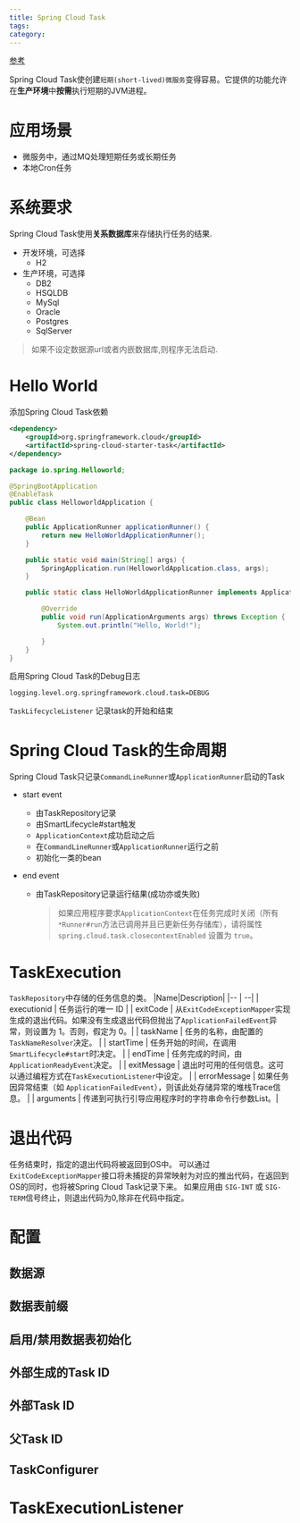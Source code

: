 ```yaml
---
title: Spring Cloud Task
tags:
category:
---
```

[参考](https://docs.spring.io/spring-cloud-task/docs/current/reference/html/)

Spring Cloud Task使创建`短期(short-lived)微服务`变得容易。它提供的功能允许在**生产环境**中**按需**执行短期的JVM进程。


# 应用场景
- 微服务中，通过MQ处理短期任务或长期任务
- 本地Cron任务

# 系统要求
Spring Cloud Task使用**关系数据库**来存储执行任务的结果.
- 开发环境，可选择
  - H2
- 生产环境，可选择
  - DB2
  - HSQLDB
  - MySql
  - Oracle
  - Postgres
  - SqlServer

> 如果不设定数据源url或者内嵌数据库,则程序无法启动.

# Hello World

添加Spring Cloud Task依赖
``` xml
<dependency>
    <groupId>org.springframework.cloud</groupId>
    <artifactId>spring-cloud-starter-task</artifactId>
</dependency>
```

``` Java
package io.spring.Helloworld;

@SpringBootApplication
@EnableTask
public class HelloworldApplication {

    @Bean
    public ApplicationRunner applicationRunner() {
        return new HelloWorldApplicationRunner();
    }

    public static void main(String[] args) {
        SpringApplication.run(HelloworldApplication.class, args);
    }

    public static class HelloWorldApplicationRunner implements ApplicationRunner {

        @Override
        public void run(ApplicationArguments args) throws Exception {
            System.out.println("Hello, World!");

        }
    }
}
```
启用Spring Cloud Task的Debug日志
``` properties
logging.level.org.springframework.cloud.task=DEBUG
```

`TaskLifecycleListener` 记录task的开始和结束




# Spring Cloud Task的生命周期

Spring Cloud Task只记录`CommandLineRunner`或`ApplicationRunner`启动的Task

- start event
  - 由TaskRepository记录
  - 由SmartLifecycle#start触发
  - `ApplicationContext`成功启动之后
  - 在`CommandLineRunner`或`ApplicationRunner`运行之前
  - 初始化一类的bean

- end event
  - 由TaskRepository记录运行结果(成功亦或失败)
    > 如果应用程序要求`ApplicationContext`在任务完成时关闭（所有`*Runner#run`方法已调用并且已更新任务存储库），请将属性`spring.cloud.task.closecontextEnabled` 设置为 `true`。

# TaskExecution
`TaskRepository`中存储的任务信息的类。
|Name|Description|
|-- | --|
| executionid | 任务运行的唯一 ID |
| exitCode | 从`ExitCodeExceptionMapper`实现生成的退出代码。如果没有生成退出代码但抛出了`ApplicationFailedEvent`异常，则设置为 1。否则，假定为 0。|
| taskName | 任务的名称，由配置的`TaskNameResolver`决定。 |
| startTime | 任务开始的时间，在调用`SmartLifecycle#start`时决定。 |
| endTime | 任务完成的时间，由`ApplicationReadyEvent`决定。 |
| exitMessage | 退出时可用的任何信息。这可以通过编程方式在`TaskExecutionListener`中设定。 |
| errorMessage | 如果任务因异常结束（如 `ApplicationFailedEvent`），则该此处存储异常的堆栈Trace信息。 |
| arguments | 传递到可执行引导应用程序时的字符串命令行参数List。|

# 退出代码
任务结束时，指定的退出代码将被返回到OS中。
可以通过`ExitCodeExceptionMapper`接口将未捕捉的异常映射为对应的推出代码，在返回到OS的同时，也将被Spring Cloud Task记录下来。
如果应用由 `SIG-INT` 或 `SIG-TERM`信号终止，则退出代码为0,除非在代码中指定。

# 配置
## 数据源

## 数据表前缀

## 启用/禁用数据表初始化

## 外部生成的Task ID

## 外部Task ID

## 父Task ID

## TaskConfigurer


# TaskExecutionListener